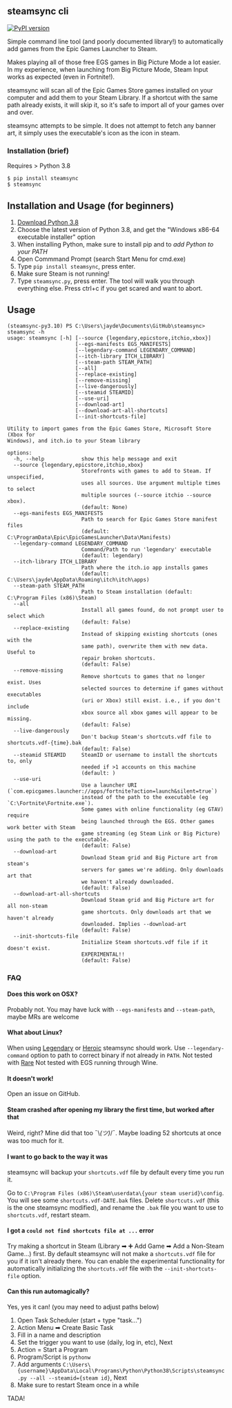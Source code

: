 ## steamsync cli
[![PyPI version](https://badge.fury.io/py/steamsync.svg)](https://badge.fury.io/py/steamsync)

Simple command line tool (and poorly documented library!) to automatically add
games from the Epic Games Launcher to Steam.

Makes playing all of those free EGS games in Big Picture Mode a lot easier. In my experience,
when launching from Big Picture Mode, Steam Input works as expected (even in Fortnite!).

steamsync will scan all of the Epic Games Store games installed on your computer and
add them to your Steam Library. If a shortcut with the same path already exists, it will
skip it, so it's safe to import all of your games over and over.

steamsync attempts to be simple. It does not attempt to fetch any banner art, it
 simply uses the executable's icon as the icon in steam.

### Installation (brief)
Requires > Python 3.8

```console
$ pip install steamsync
$ steamsync
```

## Installation and Usage (for beginners)

1. [Download Python 3.8](https://www.python.org/downloads/)
2. Choose the latest version of Python 3.8, and get the "Windows x86-64 executable installer" option
3. When installing Python, make sure to install pip and to *add Python to your PATH*
4. Open Commmand Prompt (search Start Menu for cmd.exe)
5. Type `pip install steamsync`, press enter.
6. Make sure Steam is not running!
7. Type `steamsync.py`, press enter. The tool will walk you through everything else.
   Press ctrl+c if you get scared and want to abort.

## Usage
```
(steamsync-py3.10) PS C:\Users\jayde\Documents\GitHub\steamsync> steamsync -h  
usage: steamsync [-h] [--source {legendary,epicstore,itchio,xbox}] 
                      [--egs-manifests EGS_MANIFESTS] 
                      [--legendary-command LEGENDARY_COMMAND] 
                      [--itch-library ITCH_LIBRARY] 
                      [--steam-path STEAM_PATH] 
                      [--all] 
                      [--replace-existing] 
                      [--remove-missing] 
                      [--live-dangerously] 
                      [--steamid STEAMID] 
                      [--use-uri]
                      [--download-art] 
                      [--download-art-all-shortcuts] 
                      [--init-shortcuts-file]

Utility to import games from the Epic Games Store, Microsoft Store (Xbox for 
Windows), and itch.io to your Steam library

options:
  -h, --help            show this help message and exit
  --source {legendary,epicstore,itchio,xbox}
                        Storefronts with games to add to Steam. If unspecified, 
                        uses all sources. Use argument multiple times to select 
                        multiple sources (--source itchio --source xbox). 
                        (default: None)
  --egs-manifests EGS_MANIFESTS
                        Path to search for Epic Games Store manifest files 
                        (default: C:\ProgramData\Epic\EpicGamesLauncher\Data\Manifests)
  --legendary-command LEGENDARY_COMMAND
                        Command/Path to run 'legendary' executable 
                        (default: legendary)
  --itch-library ITCH_LIBRARY
                        Path where the itch.io app installs games 
                        (default: C:\Users\jayde\AppData\Roaming\itch\itch\apps)
  --steam-path STEAM_PATH
                        Path to Steam installation (default: C:\Program Files (x86)\Steam)
  --all                 
                        Install all games found, do not prompt user to select which 
                        (default: False)
  --replace-existing    
                        Instead of skipping existing shortcuts (ones with the 
                        same path), overwrite them with new data. Useful to 
                        repair broken shortcuts. 
                        (default: False)
  --remove-missing      
                        Remove shortcuts to games that no longer exist. Uses 
                        selected sources to determine if games without executables 
                        (uri or Xbox) still exist. i.e., if you don't include 
                        xbox source all xbox games will appear to be missing. 
                        (default: False)
  --live-dangerously    
                        Don't backup Steam's shortcuts.vdf file to shortcuts.vdf-{time}.bak 
                        (default: False)
  --steamid STEAMID     SteamID or username to install the shortcuts to, only 
                        needed if >1 accounts on this machine 
                        (default: )
  --use-uri             
                        Use a launcher URI (`com.epicgames.launcher://apps/fortnite?action=launch&silent=true`) 
                        instead of the path to the executable (eg `C:\Fortnite\Fortnite.exe`). 
                        Some games with online functionality (eg GTAV) require 
                        being launched through the EGS. Other games work better with Steam      
                        game streaming (eg Steam Link or Big Picture) using the path to the executable. 
                        (default: False)
  --download-art        
                        Download Steam grid and Big Picture art from steam's 
                        servers for games we're adding. Only downloads art that 
                        we haven't already downloaded. 
                        (default: False)
  --download-art-all-shortcuts
                        Download Steam grid and Big Picture art for all non-steam 
                        game shortcuts. Only downloads art that we haven't already 
                        downloaded. Implies --download-art 
                        (default: False)
  --init-shortcuts-file
                        Initialize Steam shortcuts.vdf file if it doesn't exist.
                        EXPERIMENTAL!! 
                        (default: False)
```

### FAQ
#### Does this work on OSX?
Probably not. You may have luck with `--egs-manifests` and `--steam-path`, maybe
MRs are welcome

#### What about Linux?
When using [Legendary](https://github.com/derrod/legendary) or [Heroic](https://github.com/Heroic-Games-Launcher/HeroicGamesLauncher) steamsync should work.
Use `--legendary-command` option to path to correct binary if not already in `PATH`.
Not tested with [Rare](https://github.com/Dummerle/Rare)
Not tested with EGS running through Wine.

#### It doesn't work!
Open an issue on GitHub.

#### Steam crashed after opening my library the first time, but worked after that
Weird, right? Mine did that too ¯\\_(ツ)_/¯. Maybe loading 52 shortcuts at once
was too much for it.

#### I want to go back to the way it was
steamsync will backup your `shortcuts.vdf` file by default every time you run it.

Go to `C:\Program Files (x86)\Steam\userdata\{your steam userid}\config`. You will see some
`shortcuts.vdf-DATE.bak` files. Delete `shortcuts.vdf` (this is the one steamsync modified),
and rename the `.bak` file you want to use to `shortcuts.vdf`, restart steam.

#### I got a `could not find shortcuts file at ...` error
Try making a shortcut in Steam (Library ➡ ➕ Add Game ➡ Add a Non-Steam Game...) first.
By default steamsync will not make a `shortcuts.vdf` file for you if it isn't already there.
You can enable the experimental functionality for automatically initializing the
`shortcuts.vdf` file with the `--init-shortcuts-file` option.

#### Can this run automagically?
Yes, yes it can! (you may need to adjust paths below)

1. Open Task Scheduler (start + type "task...")
2. Action Menu ➡ Create Basic Task
3. Fill in a name and description
4. Set the trigger you want to use (daily, log in, etc), Next
5. Action = Start a Program
6. Program/Script is `pythonw`
7. Add arguments `C:\Users\{username}\AppData\Local\Programs\Python\Python38\Scripts\steamsync.py --all --steamid={steam id}`, Next
8. Make sure to restart Steam once in a while

TADA!
